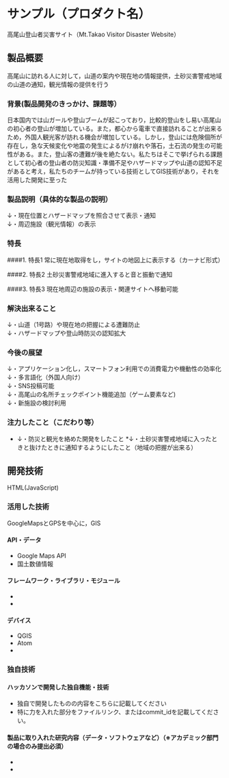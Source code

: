 # サンプル（プロダクト名）
高尾山登山者災害サイト（Mt.Takao Visitor Disaster Website）

## 製品概要
高尾山に訪れる人に対して，山道の案内や現在地の情報提供，土砂災害警戒地域の山道の通知，観光情報の提供を行う

### 背景(製品開発のきっかけ、課題等）
日本国内では山ガールや登山ブームが起こっており，比較的登山をし易い高尾山の初心者の登山が増加している。また，都心から電車で直接訪れることが出来るため，外国人観光客が訪れる機会が増加している。しかし，登山には危険個所が存在し，急な天候変化や地震の発生によるがけ崩れや落石，土石流の発生の可能性がある。また，登山客の遭難が後を絶たない。私たちはそこで挙げられる課題として初心者の登山者の防災知識・準備不足やハザードマップや山道の認知不足があると考え，私たちのチームが持っている技術としてGIS技術があり，それを活用した開発に至った

### 製品説明（具体的な製品の説明）
↓・現在位置とハザードマップを照合させて表示・通知  
↓・周辺施設（観光情報）の表示  

### 特長
####1. 特長1
常に現在地取得をし，サイトの地図上に表示する（カーナビ形式）

####2. 特長2
土砂災害警戒地域に進入すると音と振動で通知

####3. 特長3
現在地周辺の施設の表示・関連サイトへ移動可能

### 解決出来ること
↓・山道（1号路）や現在地の把握による遭難防止  
↓・ハザードマップや登山時防災の認知拡大

### 今後の展望
↓・アプリケーション化し，スマートフォン利用での消費電力や機動性の効率化  
↓・多言語化（外国人向け）  
↓・SNS投稿可能  
↓・高尾山の名所チェックポイント機能追加（ゲーム要素など)  
↓・新施設の検討利用  


### 注力したこと（こだわり等）
* ↓・防災と観光を絡めた開発をしたこと
*↓・土砂災害警戒地域に入ったときと抜けたときに通知するようにしたこと（地域の把握が出来る）

## 開発技術
HTML(JavaScript)

### 活用した技術
GoogleMapsとGPSを中心に，GIS

#### API・データ
* Google Maps API
* 国土数値情報

#### フレームワーク・ライブラリ・モジュール
* 
* 

#### デバイス
* QGIS
* Atom
* 

### 独自技術
#### ハッカソンで開発した独自機能・技術
* 独自で開発したものの内容をこちらに記載してください
* 特に力を入れた部分をファイルリンク、またはcommit_idを記載してください。

#### 製品に取り入れた研究内容（データ・ソフトウェアなど）（※アカデミック部門の場合のみ提出必須）
* 
* 
